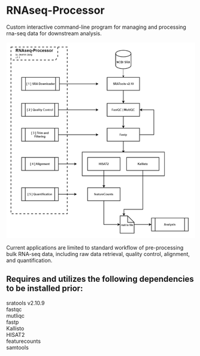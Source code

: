 # RNAseq-Processor

Custom interactive command-line program for managing and processing rna-seq data for downstream analysis. <br/><br/>
![](https://github.com/jeaminj/RNAseq-Processor-wip-/blob/main/docs/rna_processor_diagram.png)

Current applications are limited to standard workflow of pre-processing bulk RNA-seq data, including raw data retrieval, quality control, alignment, and quantification.<br/>

Requires and utilizes the following dependencies to be installed prior: <br/>
-
sratools v2.10.9 <br/>
fastqc <br/>
mutliqc <br/>
fastp <br/>
Kallisto </br>
HISAT2 <br/>
featurecounts <br>
samtools


